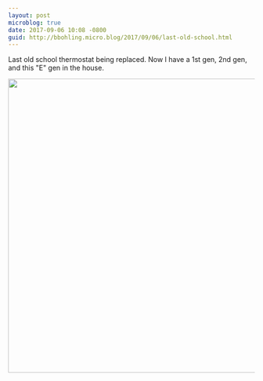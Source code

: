 ```yaml
---
layout: post
microblog: true
date: 2017-09-06 10:08 -0800
guid: http://bbohling.micro.blog/2017/09/06/last-old-school.html
---
```

Last old school thermostat being replaced. Now I have a 1st gen, 2nd gen, and this "E" gen in the house.

<img src="http://bbohling.micro.blog/uploads/2017/29af784a27.jpg" width="599" height="600" />
